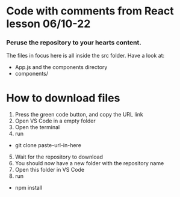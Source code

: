 # Code with comments from React lesson 06/10-22
### Peruse the repository to your hearts content.
The files in focus here is all inside the src folder.
Have a look at:
 - App.js
 and the components directory
 - components/

# How to download files
1. Press the green code button, and copy the URL link
2. Open VS Code in a empty folder
3. Open the terminal
4. run
 - git clone paste-url-in-here
5. Wait for the repository to download
6. You should now have a new folder with the repository name
7. Open this folder in VS Code
8. run
 - npm install